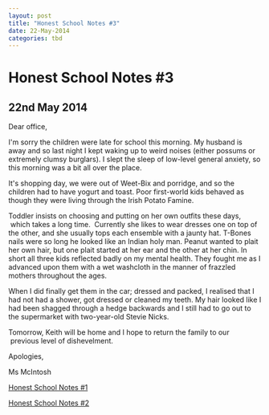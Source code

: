 ```yaml
---
layout: post
title: "Honest School Notes #3"
date: 22-May-2014
categories: tbd
---
```


# Honest School Notes #3

## 22nd May 2014

Dear office, 

I'm sorry the children were late for school this morning. My husband is away and so last night I kept waking up to weird noises (either possums or extremely clumsy burglars). I slept the sleep of low-level general anxiety,   so this morning was a bit all over the place.

It's shopping day,   we were out of Weet-Bix and porridge, and so the children had to have yogurt and toast. Poor first-world kids behaved as though they were living through the Irish Potato Famine.

Toddler insists on choosing and putting on her own outfits these days,  which takes a long time.  Currently she likes to wear dresses one on top of the other, and she usually tops each ensemble with a jaunty hat. T-Bones nails were so long he looked like an Indian holy man. Peanut wanted to plait her own hair, but one plait started at her ear and the other at her chin. In short all three kids reflected badly on my mental health. They fought me as I advanced upon them with a wet washcloth in the manner of frazzled mothers throughout the ages.

When I did finally get them in the car; dressed and packed, I realised that I had not had a shower, got dressed or cleaned my teeth. My hair looked like I had been shagged through a hedge backwards and I still had to go out to the supermarket with two-year-old Stevie Nicks.

Tomorrow, Keith will be home and I hope to return the family to our  previous level of dishevelment.

Apologies,

Ms McIntosh

<a href="http://mogantosh.com/honest-school-notes-1/">Honest School Notes #1</a>

<a href="http://mogantosh.com/honest-school-notes-2/">Honest School Notes #2</a>
